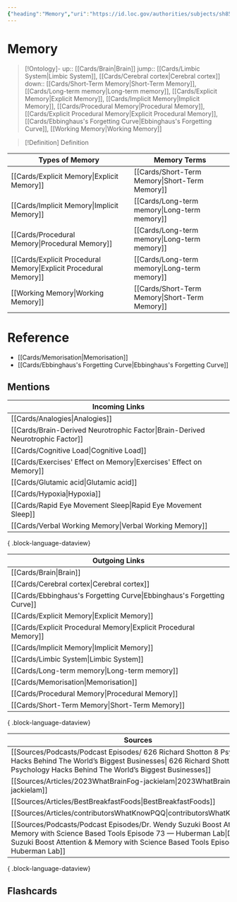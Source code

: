 ```yaml
---
{"heading":"Memory","uri":"https://id.loc.gov/authorities/subjects/sh85083497","aliases":["Retention (Psychology)"],"broader":["Intellect","Psychology","Thought and thinking"],"narrower":["Systemic memory hypothesis","Photographic memory","Collective memory"],"related":["Executive functions (Neuropsychology)","Comprehension","Mnemonics"],"dg-publish":true,"permalink":"/cards/memory/","dgPassFrontmatter":true}
---
```


# Memory

> [!Ontology]-
> up:: [[Cards/Brain\|Brain]]
> jump:: [[Cards/Limbic System\|Limbic System]], [[Cards/Cerebral cortex\|Cerebral cortex]]
> down:: [[Cards/Short-Term Memory\|Short-Term Memory]], [[Cards/Long-term memory\|Long-term memory]], [[Cards/Explicit Memory\|Explicit Memory]], [[Cards/Implicit Memory\|Implicit Memory]], [[Cards/Procedural Memory\|Procedural Memory]], [[Cards/Explicit Procedural Memory\|Explicit Procedural Memory]], [[Cards/Ebbinghaus's Forgetting Curve\|Ebbinghaus's Forgetting Curve]], [[Working Memory\|Working Memory]]

> [!Definition] Definition

| Types of Memory | Memory Terms |
| ---- | ---- |
| [[Cards/Explicit Memory\|Explicit Memory]] | [[Cards/Short-Term Memory\|Short-Term Memory]] |
| [[Cards/Implicit Memory\|Implicit Memory]] | [[Cards/Long-term memory\|Long-term memory]] |
| [[Cards/Procedural Memory\|Procedural Memory]] | [[Cards/Long-term memory\|Long-term memory]] |
| [[Cards/Explicit Procedural Memory\|Explicit Procedural Memory]] | [[Cards/Long-term memory\|Long-term memory]] |
| [[Working Memory\|Working Memory]] | [[Cards/Short-Term Memory\|Short-Term Memory]] |

# Reference

- [[Cards/Memorisation\|Memorisation]]
- [[Cards/Ebbinghaus's Forgetting Curve\|Ebbinghaus's Forgetting Curve]]

## Mentions

| Incoming Links                                                                    |
| --------------------------------------------------------------------------------- |
| [[Cards/Analogies\|Analogies]]                                                 |
| [[Cards/Brain-Derived Neurotrophic Factor\|Brain-Derived Neurotrophic Factor]] |
| [[Cards/Cognitive Load\|Cognitive Load]]                                       |
| [[Cards/Exercises' Effect on Memory\|Exercises' Effect on Memory]]             |
| [[Cards/Glutamic acid\|Glutamic acid]]                                         |
| [[Cards/Hypoxia\|Hypoxia]]                                                     |
| [[Cards/Rapid Eye Movement Sleep\|Rapid Eye Movement Sleep]]                   |
| [[Cards/Verbal Working Memory\|Verbal Working Memory]]                         |

{ .block-language-dataview}

| Outgoing Links                                                            |
| ------------------------------------------------------------------------- |
| [[Cards/Brain\|Brain]]                                                 |
| [[Cards/Cerebral cortex\|Cerebral cortex]]                             |
| [[Cards/Ebbinghaus's Forgetting Curve\|Ebbinghaus's Forgetting Curve]] |
| [[Cards/Explicit Memory\|Explicit Memory]]                             |
| [[Cards/Explicit Procedural Memory\|Explicit Procedural Memory]]       |
| [[Cards/Implicit Memory\|Implicit Memory]]                             |
| [[Cards/Limbic System\|Limbic System]]                                 |
| [[Cards/Long-term memory\|Long-term memory]]                           |
| [[Cards/Memorisation\|Memorisation]]                                   |
| [[Cards/Procedural Memory\|Procedural Memory]]                         |
| [[Cards/Short-Term Memory\|Short-Term Memory]]                         |

{ .block-language-dataview}

| Sources                                                                                                                                                                                                                                   |
| ----------------------------------------------------------------------------------------------------------------------------------------------------------------------------------------------------------------------------------------- |
| [[Sources/Podcasts/Podcast Episodes/ 626   Richard Shotton   8 Psychology Hacks Behind The World’s Biggest Businesses\| 626   Richard Shotton   8 Psychology Hacks Behind The World’s Biggest Businesses]]                             |
| [[Sources/Articles/2023WhatBrainFog-jackielam\|2023WhatBrainFog-jackielam]]                                                                                                                                                            |
| [[Sources/Articles/BestBreakfastFoods\|BestBreakfastFoods]]                                                                                                                                                                            |
| [[Sources/Articles/contributorsWhatKnowPQQ\|contributorsWhatKnowPQQ]]                                                                                                                                                                  |
| [[Sources/Podcasts/Podcast Episodes/Dr. Wendy Suzuki  Boost Attention & Memory with Science Based Tools   Episode 73 — Huberman Lab\|Dr. Wendy Suzuki  Boost Attention & Memory with Science Based Tools   Episode 73 — Huberman Lab]] |

{ .block-language-dataview}

## Flashcards